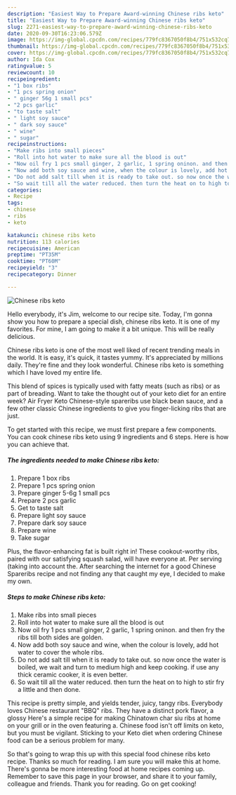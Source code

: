 ```yaml
---
description: "Easiest Way to Prepare Award-winning Chinese ribs keto"
title: "Easiest Way to Prepare Award-winning Chinese ribs keto"
slug: 2271-easiest-way-to-prepare-award-winning-chinese-ribs-keto
date: 2020-09-30T16:23:06.579Z
image: https://img-global.cpcdn.com/recipes/779fc8367050f8b4/751x532cq70/chinese-ribs-keto-recipe-main-photo.jpg
thumbnail: https://img-global.cpcdn.com/recipes/779fc8367050f8b4/751x532cq70/chinese-ribs-keto-recipe-main-photo.jpg
cover: https://img-global.cpcdn.com/recipes/779fc8367050f8b4/751x532cq70/chinese-ribs-keto-recipe-main-photo.jpg
author: Ida Cox
ratingvalue: 5
reviewcount: 10
recipeingredient:
- "1 box ribs"
- "1 pcs spring onion"
- " ginger 56g 1 small pcs"
- "2 pcs garlic"
- "to taste salt"
- " light soy sauce"
- " dark soy sauce"
- " wine"
- " sugar"
recipeinstructions:
- "Make ribs into small pieces"
- "Roll into hot water to make sure all the blood is out"
- "Now oil fry 1 pcs small ginger, 2 garlic, 1 spring oninon. and then fry the ribs till both sides are golden."
- "Now add both soy sauce and wine, when the colour is lovely, add hot water to cover the whole ribs."
- "Do not add salt till when it is ready to take out. so now once the water is boiled, we wait and turn to medium high and keep cooking. if use any thick ceramic cooker, it is even better."
- "So wait till all the water reduced. then turn the heat on to high to stir fry a little and then done."
categories:
- Recipe
tags:
- chinese
- ribs
- keto

katakunci: chinese ribs keto 
nutrition: 113 calories
recipecuisine: American
preptime: "PT35M"
cooktime: "PT60M"
recipeyield: "3"
recipecategory: Dinner

---
```



![Chinese ribs keto](https://img-global.cpcdn.com/recipes/779fc8367050f8b4/751x532cq70/chinese-ribs-keto-recipe-main-photo.jpg)

Hello everybody, it's Jim, welcome to our recipe site. Today, I'm gonna show you how to prepare a special dish, chinese ribs keto. It is one of my favorites. For mine, I am going to make it a bit unique. This will be really delicious.

Chinese ribs keto is one of the most well liked of recent trending meals in the world. It is easy, it's quick, it tastes yummy. It's appreciated by millions daily. They're fine and they look wonderful. Chinese ribs keto is something which I have loved my entire life.

This blend of spices is typically used with fatty meats (such as ribs) or as part of breading. Want to take the thought out of your keto diet for an entire week? Air Fryer Keto Chinese-style spareribs use black bean sauce, and a few other classic Chinese ingredients to give you finger-licking ribs that are just.


To get started with this recipe, we must first prepare a few components. You can cook chinese ribs keto using 9 ingredients and 6 steps. Here is how you can achieve that.

<!--inarticleads1-->

##### The ingredients needed to make Chinese ribs keto:

1. Prepare 1 box ribs
1. Prepare 1 pcs spring onion
1. Prepare  ginger 5-6g 1 small pcs
1. Prepare 2 pcs garlic
1. Get to taste salt
1. Prepare  light soy sauce
1. Prepare  dark soy sauce
1. Prepare  wine
1. Take  sugar


Plus, the flavor-enhancing fat is built right in! These cookout-worthy ribs, paired with our satisfying squash salad, will have everyone at. Per serving (taking into account the. After searching the internet for a good Chinese Spareribs recipe and not finding any that caught my eye, I decided to make my own. 

<!--inarticleads2-->

##### Steps to make Chinese ribs keto:

1. Make ribs into small pieces
1. Roll into hot water to make sure all the blood is out
1. Now oil fry 1 pcs small ginger, 2 garlic, 1 spring oninon. and then fry the ribs till both sides are golden.
1. Now add both soy sauce and wine, when the colour is lovely, add hot water to cover the whole ribs.
1. Do not add salt till when it is ready to take out. so now once the water is boiled, we wait and turn to medium high and keep cooking. if use any thick ceramic cooker, it is even better.
1. So wait till all the water reduced. then turn the heat on to high to stir fry a little and then done.


This recipe is pretty simple, and yields tender, juicy, tangy ribs. Everybody loves Chinese restaurant &#34;BBQ&#34; ribs. They have a distinct pork flavor, a glossy Here&#39;s a simple recipe for making Chinatown char siu ribs at home on your grill or in the oven featuring a. Chinese food isn&#39;t off limits on keto, but you must be vigilant. Sticking to your Keto diet when ordering Chinese food can be a serious problem for many. 

So that's going to wrap this up with this special food chinese ribs keto recipe. Thanks so much for reading. I am sure you will make this at home. There's gonna be more interesting food at home recipes coming up. Remember to save this page in your browser, and share it to your family, colleague and friends. Thank you for reading. Go on get cooking!
